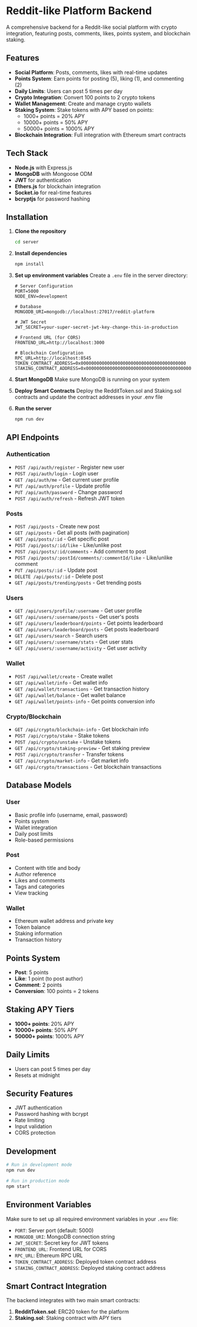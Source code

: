 # Reddit-like Platform Backend

A comprehensive backend for a Reddit-like social platform with crypto integration, featuring posts, comments, likes, points system, and blockchain staking.

## Features

- **Social Platform**: Posts, comments, likes with real-time updates
- **Points System**: Earn points for posting (5), liking (1), and commenting (2)
- **Daily Limits**: Users can post 5 times per day
- **Crypto Integration**: Convert 100 points to 2 crypto tokens
- **Wallet Management**: Create and manage crypto wallets
- **Staking System**: Stake tokens with APY based on points:
  - 1000+ points = 20% APY
  - 10000+ points = 50% APY
  - 50000+ points = 1000% APY
- **Blockchain Integration**: Full integration with Ethereum smart contracts

## Tech Stack

- **Node.js** with Express.js
- **MongoDB** with Mongoose ODM
- **JWT** for authentication
- **Ethers.js** for blockchain integration
- **Socket.io** for real-time features
- **bcryptjs** for password hashing

## Installation

1. **Clone the repository**
   ```bash
   cd server
   ```

2. **Install dependencies**
   ```bash
   npm install
   ```

3. **Set up environment variables**
   Create a `.env` file in the server directory:
   ```env
   # Server Configuration
   PORT=5000
   NODE_ENV=development

   # Database
   MONGODB_URI=mongodb://localhost:27017/reddit-platform

   # JWT Secret
   JWT_SECRET=your-super-secret-jwt-key-change-this-in-production

   # Frontend URL (for CORS)
   FRONTEND_URL=http://localhost:3000

   # Blockchain Configuration
   RPC_URL=http://localhost:8545
   TOKEN_CONTRACT_ADDRESS=0x0000000000000000000000000000000000000000
   STAKING_CONTRACT_ADDRESS=0x0000000000000000000000000000000000000000
   ```

4. **Start MongoDB**
   Make sure MongoDB is running on your system

5. **Deploy Smart Contracts**
   Deploy the RedditToken.sol and Staking.sol contracts and update the contract addresses in your .env file

6. **Run the server**
   ```bash
   npm run dev
   ```

## API Endpoints

### Authentication
- `POST /api/auth/register` - Register new user
- `POST /api/auth/login` - Login user
- `GET /api/auth/me` - Get current user profile
- `PUT /api/auth/profile` - Update profile
- `PUT /api/auth/password` - Change password
- `POST /api/auth/refresh` - Refresh JWT token

### Posts
- `POST /api/posts` - Create new post
- `GET /api/posts` - Get all posts (with pagination)
- `GET /api/posts/:id` - Get specific post
- `POST /api/posts/:id/like` - Like/unlike post
- `POST /api/posts/:id/comments` - Add comment to post
- `POST /api/posts/:postId/comments/:commentId/like` - Like/unlike comment
- `PUT /api/posts/:id` - Update post
- `DELETE /api/posts/:id` - Delete post
- `GET /api/posts/trending/posts` - Get trending posts

### Users
- `GET /api/users/profile/:username` - Get user profile
- `GET /api/users/:username/posts` - Get user's posts
- `GET /api/users/leaderboard/points` - Get points leaderboard
- `GET /api/users/leaderboard/posts` - Get posts leaderboard
- `GET /api/users/search` - Search users
- `GET /api/users/:username/stats` - Get user stats
- `GET /api/users/:username/activity` - Get user activity

### Wallet
- `POST /api/wallet/create` - Create wallet
- `GET /api/wallet/info` - Get wallet info
- `GET /api/wallet/transactions` - Get transaction history
- `GET /api/wallet/balance` - Get wallet balance
- `GET /api/wallet/points-info` - Get points conversion info

### Crypto/Blockchain
- `GET /api/crypto/blockchain-info` - Get blockchain info
- `POST /api/crypto/stake` - Stake tokens
- `POST /api/crypto/unstake` - Unstake tokens
- `GET /api/crypto/staking-preview` - Get staking preview
- `POST /api/crypto/transfer` - Transfer tokens
- `GET /api/crypto/market-info` - Get market info
- `GET /api/crypto/transactions` - Get blockchain transactions

## Database Models

### User
- Basic profile info (username, email, password)
- Points system
- Wallet integration
- Daily post limits
- Role-based permissions

### Post
- Content with title and body
- Author reference
- Likes and comments
- Tags and categories
- View tracking

### Wallet
- Ethereum wallet address and private key
- Token balance
- Staking information
- Transaction history

## Points System

- **Post**: 5 points
- **Like**: 1 point (to post author)
- **Comment**: 2 points
- **Conversion**: 100 points = 2 tokens

## Staking APY Tiers

- **1000+ points**: 20% APY
- **10000+ points**: 50% APY
- **50000+ points**: 1000% APY

## Daily Limits

- Users can post 5 times per day
- Resets at midnight

## Security Features

- JWT authentication
- Password hashing with bcrypt
- Rate limiting
- Input validation
- CORS protection


## Development

```bash
# Run in development mode
npm run dev

# Run in production mode
npm start
```

## Environment Variables

Make sure to set up all required environment variables in your `.env` file:

- `PORT`: Server port (default: 5000)
- `MONGODB_URI`: MongoDB connection string
- `JWT_SECRET`: Secret key for JWT tokens
- `FRONTEND_URL`: Frontend URL for CORS
- `RPC_URL`: Ethereum RPC URL
- `TOKEN_CONTRACT_ADDRESS`: Deployed token contract address
- `STAKING_CONTRACT_ADDRESS`: Deployed staking contract address

## Smart Contract Integration

The backend integrates with two main smart contracts:

1. **RedditToken.sol**: ERC20 token for the platform
2. **Staking.sol**: Staking contract with APY tiers



